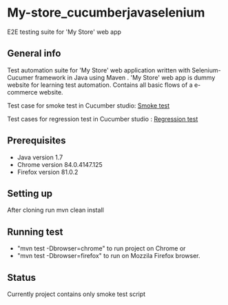 # My-store_cucumberjavaselenium
E2E testing suite for 'My Store' web app

## General info
Test automation suite for 'My Store' web application written with Selenium-Cucumer framework in Java using Maven . 'My Store' web app is dummy website for learning test automation. Contains all basic flows of a e-commerce website.

Test case for smoke test in Cucumber studio:
<a href="https://studio.cucumber.io/l/folder/1517828/smoke-test" target="_blank">Smoke test</a>

Test cases for regression test in Cucumber studio : 
<a href="https://studio.cucumber.io/l/folder/1517829/regression-test">Regression test</a>

## Prerequisites
- Java version 1.7
- Chrome version 84.0.4147.125
- Firefox version 81.0.2
  
## Setting up
After cloning run mvn clean install
  
## Running test
- "mvn test -Dbrowser=chrome" to run project on  Chrome or
- "mvn test -Dbrowser=firefox" to run on Mozzila Firefox browser.
  
## Status
Currently project contains only smoke test script
